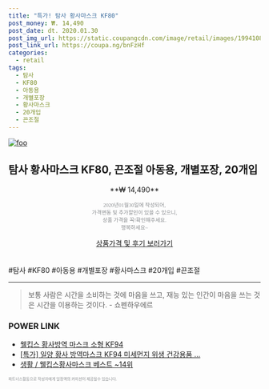 ```yaml
--- 
title: "특가! 탐사 황사마스크 KF80" 
post_money: ₩. 14,490 
post_date: dt. 2020.01.30 
post_img_url: https://static.coupangcdn.com/image/retail/images/1994108508208-d2f482e0-14de-4882-a81a-ba09800a6434.jpg 
post_link_url: https://coupa.ng/bnFzHf 
categories: 
  - retail 
tags: 
  - 탐사 
  - KF80 
  - 아동용 
  - 개별포장 
  - 황사마스크 
  - 20개입 
  - 끈조절 
--- 
```

[![foo](https://static.coupangcdn.com/image/retail/images/1994108508208-d2f482e0-14de-4882-a81a-ba09800a6434.jpg)](https://coupa.ng/bnFzHf) 

## 탐사 황사마스크 KF80, 끈조절 아동용, 개별포장, 20개입 
<p style="text-align: center;">**₩ 14,490**</p> 
<p style="text-align: center;"><span style="color: #898c8f; font-family: Georgia,Times,serif; font-size: 0.75em;">2020년01월30일에 작성되어, <br>가격변동 및 추가할인이 있을 수 있으니,<br> 상품 가격을 꼭!확인해주세요.<br>행복하세요~</span> 
</p>	 
<div markdown="0" style="text-align: center;"><a href="https://coupa.ng/bnFzHf" class="btn btn--success">상품가격 및 후기 보러가기</a></div> 
<br><br> 
  #탐사 #KF80 #아동용 #개별포장 #황사마스크 #20개입 #끈조절 
<hr> 

> 보통 사람은 시간을 소비하는 것에 마음을 쓰고, 재능 있는 인간이 마음을 쓰는 것은 시간을 이용하는 것이다. - 쇼펜하우에르 


### POWER LINK

* <a href="https://blog.naver.com/an0733/221784495662" target="_blank">웰킵스 황사방역 마스크 소형 KF94</a>
* <a href="https://blog.naver.com/sakai111/221790752007" target="_blank">[특가] 일양 황사 방역마스크 KF94 미세먼지 위생 건강용품 ...</a>
* <a href="https://blog.naver.com/santokki14/221788715269" target="_blank">생활 / 웰킵스황사마스크 베스트 ~14위</a>

<span style="color: #898c8f; font-family: Georgia,Times,serif; font-size: 0.55em;">파트너스활동으로 작성자에게 일정액의 커미션이 제공될수 있습니다.</span> 
